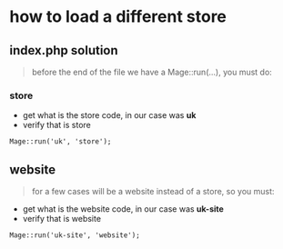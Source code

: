 # how to load a different store

## index.php solution
> before the end of the file we have a Mage::run(...), you must do:

### store
* get what is the store code, in our case was **uk**
* verify that is store
```
Mage::run('uk', 'store');
```

## website
> for a few cases will be a website instead of a store, so you must:
* get what is the website code, in our case was **uk-site**
* verify that is website
```
Mage::run('uk-site', 'website');
```
